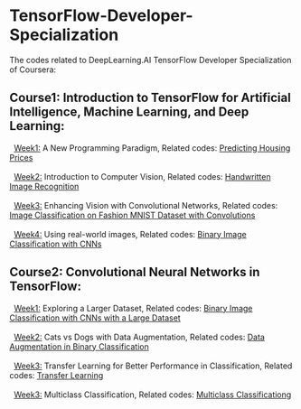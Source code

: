 # TensorFlow-Developer-Specialization

The codes related to DeepLearning.AI TensorFlow Developer Specialization of Coursera: <br />

## Course1: Introduction to TensorFlow for Artificial Intelligence, Machine Learning, and Deep Learning: 
&nbsp; <ins> Week1:</ins> A New Programming Paradigm, Related codes: [Predicting Housing Prices](Course1/Week1/C1W1_Assignment.ipynb)<br /> <br />
&nbsp; <ins> Week2:</ins> Introduction to Computer Vision, Related codes: [Handwritten Image Recognition](Course1/Week2/C1W2_Assignment.ipynb)<br /> <br />
&nbsp; <ins> Week3:</ins> Enhancing Vision with Convolutional Networks, Related codes: [Image Classification on Fashion MNIST Dataset with Convolutions](Course1/Week3/C1W3_Assignment.ipynb)<br /> <br />
&nbsp; <ins> Week4:</ins> Using real-world images, Related codes: [Binary Image Classification with CNNs](Course1/Week4/C1W4_Assignment.ipynb)

## Course2: Convolutional Neural Networks in TensorFlow:
&nbsp; <ins> Week1:</ins> Exploring a Larger Dataset, Related codes: [Binary Image Classification with CNNs with a Large Dataset](Course2/Week1/C2W1_Assignment.ipynb)<br /> <br />
&nbsp; <ins> Week2:</ins> Cats vs Dogs with Data Augmentation, Related codes: [Data Augmentation in Binary Classification](Course2/Week2/C2W2_Assignment.ipynb)<br /> <br />
&nbsp; <ins> Week3:</ins> Transfer Learning for Better Performance in Classification, Related codes: [Transfer Learning](Course2/Week3/C2W3_Assignment.ipynb)<br /> <br />
&nbsp; <ins> Week3:</ins> Multiclass Classification, Related codes: [Multiclass Classificationg](Course2/Week4/C2W4_Assignment.ipynb)<br /> <br />
